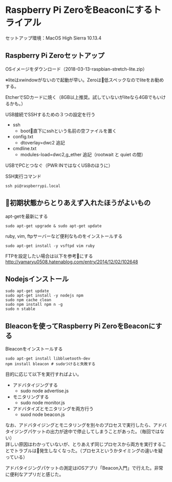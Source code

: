 # Raspberry Pi ZeroをBeaconにするトライアル

セットアップ環境：MacOS High Sierra 10.13.4

## Raspberry Pi Zeroセットアップ

OSイメージをダウンロード（2018-03-13-raspbian-stretch-lite.zip）

※liteはxwindowがないので起動が早い。Zeroは低スペックなのでliteをお勧めする。

EtcherでSDカードに焼く（8GB以上推奨。試していないがliteなら4GBでもいけるかも。）

USB接続でSSHするための３つの設定を行う
* ssh
  - boot直下にsshという名前の空ファイルを置く
* config.txt
  - dtoverlay=dwc2 追記
* cmdline.txt
  - modules-load=dwc2,g_ether 追記（rootwait と quiet の間）

USBでPCとつなぐ（PWR INではなくUSBのほうに）

SSH実行コマンド

`ssh pi@raspberrypi.local`

## 初期状態からとりあえず入れたほうがよいもの

apt-getを最新にする

`sudo apt-get upgrade & sudo apt-get update`

ruby, vim, ftpサーバーなど便利なものをインストールする

`sudo apt-get install -y vsftpd vim ruby`

FTPを設定したい場合は以下を参考にする  
http://yamaryu0508.hatenablog.com/entry/2014/12/02/102648

## Nodejsインストール

```
sudo apt-get update
sudo apt-get install -y nodejs npm
sudo npm cache clean
sudo npm install npm n -g
sudo n stable
```

## Bleaconを使ってRaspberry Pi ZeroをBeaconにする

Bleaconをインストールする

```
sudo apt-get install libbluetooth-dev
npm install bleacon # sudoつけると失敗する
```

目的に応じて以下を実行すればよい。

* アドバタイジングする
  - sudo node advertise.js
* モニタリングする
  - sudo node monitor.js
* アドバタイズとモニタリングを両方行う
  - suod node beacon.js

なお、アドバタイジングとモニタリングを別々のプロセスで実行したら、アドバタイジングパケットの出力が途中で停止してしまうことがあった。（毎回ではない）  
詳しい原因はわかっていないが、とりあえず同じプロセスから両方を実行することでトラブルは発生しなくなった。（プロセスというかタイミングの違いを疑っている）

アドバタイジングパケットの測定はiOSアプリ「Beacon入門」で行えた。非常に便利なアプリだと感じた。
